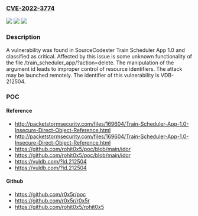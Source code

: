 ### [CVE-2022-3774](https://cve.mitre.org/cgi-bin/cvename.cgi?name=CVE-2022-3774)
![](https://img.shields.io/static/v1?label=Product&message=Train%20Scheduler%20App&color=blue)
![](https://img.shields.io/static/v1?label=Version&message=n%2Fa&color=blue)
![](https://img.shields.io/static/v1?label=Vulnerability&message=CWE-99%20Improper%20Control%20of%20Resource%20Identifiers&color=brighgreen)

### Description

A vulnerability was found in SourceCodester Train Scheduler App 1.0 and classified as critical. Affected by this issue is some unknown functionality of the file /train_scheduler_app/?action=delete. The manipulation of the argument id leads to improper control of resource identifiers. The attack may be launched remotely. The identifier of this vulnerability is VDB-212504.

### POC

#### Reference
- http://packetstormsecurity.com/files/169604/Train-Scheduler-App-1.0-Insecure-Direct-Object-Reference.html
- http://packetstormsecurity.com/files/169604/Train-Scheduler-App-1.0-Insecure-Direct-Object-Reference.html
- https://github.com/rohit0x5/poc/blob/main/idor
- https://github.com/rohit0x5/poc/blob/main/idor
- https://vuldb.com/?id.212504
- https://vuldb.com/?id.212504

#### Github
- https://github.com/r0x5r/poc
- https://github.com/r0x5r/r0x5r
- https://github.com/rohit0x5/rohit0x5


